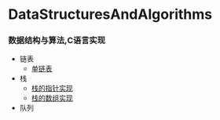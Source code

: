 # DataStructuresAndAlgorithms
### 数据结构与算法,C语言实现

- 链表
  - [单链表](https://github.com/lixianshen/DataStructuresAndAlgorithms/blob/master/md/Linked_List_C.md)
- 栈
  - [栈的指针实现](https://github.com/lixianshen/DataStructuresAndAlgorithms/blob/master/md/Stack_Pointer-C.md)
  - [栈的数组实现](https://github.com/lixianshen/DataStructuresAndAlgorithms/blob/master/md/Stack_Array_C.md)
- 队列

